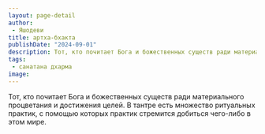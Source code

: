 ```yaml
---
layout: page-detail
author:
 - Яшодеви
title: артха-бхакта
publishDate: "2024-09-01"
description: Тот, кто почитает Бога и божественных существ ради материального процветания и достижения целей. В тантре есть множество ритуальных практик, с помощью которых практик стремится добиться чего-либо в этом мире.
tags:
 - санатана дхарма
image: 
---
```


Тот, кто почитает Бога и божественных существ ради материального процветания и достижения целей. В тантре есть множество ритуальных практик, с помощью которых практик стремится добиться чего-либо в этом мире.

